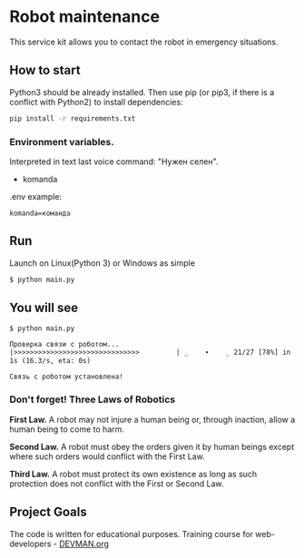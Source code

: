 # Robot maintenance 

This service kit allows you to contact the robot in emergency situations.

## How to start

Python3 should be already installed. Then use pip (or pip3, if there is a conflict with Python2) to install dependencies:

```bash
pip install -r requirements.txt
```

### Environment variables.

Interpreted in text last voice command: "Нужен селен". 

- komanda

.env example:

```
komanda=команда
```

## Run

Launch on Linux(Python 3) or Windows as simple

```bash
$ python main.py
```

## You will see

```
$ python main.py

Проверка связи с роботом...
|>>>>>>>>>>>>>>>>>>>>>>>>>>>>>>>         | ˱˱    ∙    ˲˲ 21/27 [78%] in 1s (16.3/s, eta: 0s)
```
```
Связь с роботом установлена!
```

### Don't forget! Three Laws of Robotics

**First Law.** A robot may not injure a human being or, through inaction, allow a human being to come to harm.

**Second Law.** A robot must obey the orders given it by human beings except where such orders would conflict with the First Law.

**Third Law.** A robot must protect its own existence as long as such protection does not conflict with the First or Second Law.

## Project Goals

The code is written for educational purposes. Training course for web-developers - [DEVMAN.org](https://devman.org)

